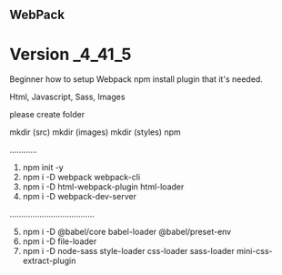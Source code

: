 ## WebPack

# Version _4_41_5

Beginner how to setup Webpack npm install plugin that it's needed.

Html, Javascript, Sass, Images

please create folder

mkdir (src)
mkdir (images)
mkdir (styles)
npm

............

1. npm init -y
2. npm i -D webpack webpack-cli
3. npm i -D html-webpack-plugin html-loader
4. npm i -D webpack-dev-server

.....................................

5. npm i -D @babel/core babel-loader @babel/preset-env
6. npm i -D file-loader
7. npm i -D node-sass style-loader css-loader sass-loader mini-css-extract-plugin
